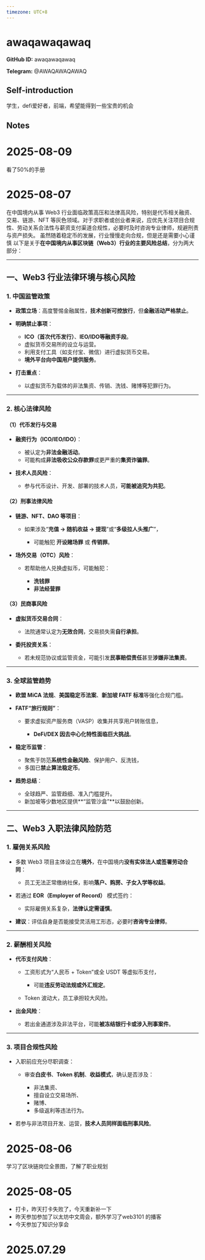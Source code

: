 ```yaml
---
timezone: UTC+8
---
```


# awaqawaqawaq

**GitHub ID:** awaqawaqawaq

**Telegram:** @AWAQAWAQAWAQ

## Self-introduction

学生，defi爱好者，前端，希望能得到一些宝贵的机会

## Notes

<!-- Content_START -->
# 2025-08-09

看了50%的手册

# 2025-08-07

在中国境内从事 Web3 行业面临政策高压和法律高风险，特别是代币相关融资、交易、链游、NFT 等灰色领域。对于求职者或创业者来说，应优先关注项目合规性、劳动关系合法性与薪资支付渠道合规性，必要时及时咨询专业律师，规避刑责与资产损失。
虽然随着稳定币的发展，行业慢慢走向合规，但是还是需要小心谨慎
以下是关于**在中国境内从事区块链（Web3）行业的主要风险总结**，分为两大部分：

---

## 一、Web3 行业法律环境与核心风险

### 1. 中国监管政策

* **政策立场**：高度警惕金融属性，**技术创新可控放行**，但**金融活动严格禁止**。
* **明确禁止事项**：

  * **ICO（首次代币发行）**、**IEO/IDO等融资手段**。
  * 虚拟货币交易所的设立与运营。
  * 利用支付工具（如支付宝、微信）进行虚拟货币交易。
  * **境外平台向中国用户提供服务**。
* **打击重点**：

  * 以虚拟货币为载体的非法集资、传销、洗钱、赌博等犯罪行为。

---

### 2. 核心法律风险

#### （1）代币发行与交易

* **融资行为（ICO/IEO/IDO）**：

  * 被认定为**非法金融活动**。
  * 可能构成**非法吸收公众存款罪**或更严重的**集资诈骗罪**。
* **技术人员风险**：

  * 参与代币设计、开发、部署的技术人员，**可能被追究为共犯**。

#### （2）刑事法律风险

* **链游、NFT、DAO 等项目**：

  * 如果涉及“**充值 → 随机收益 → 提现**”或“**多级拉人头推广**”，

    * 可能触犯 **开设赌场罪** 或 **传销罪**。
* **场外交易（OTC）风险**：

  * 若帮助他人兑换虚拟币，可能触犯：

    * **洗钱罪**
    * **非法经营罪**

#### （3）民商事风险

* **虚拟货币交易合同**：

  * 法院通常认定为**无效合同**，交易损失需**自行承担**。
* **委托投资关系**：

  * 若未规范协议或监管资金，可能引发**民事赔偿责任**甚至**涉嫌非法集资**。

---

### 3. 全球监管趋势

* **欧盟 MiCA 法规**、**美国稳定币法案**、**新加坡 FATF 标准**等强化合规门槛。
* **FATF“旅行规则”**：

  * 要求虚拟资产服务商（VASP）收集并共享用户转账信息，

    * **DeFi/DEX 因去中心化特性面临巨大挑战**。
* **稳定币监管**：

  * 聚焦于防范**系统性金融风险**、保护用户、反洗钱，
  * 多国已**禁止算法稳定币**。
* **趋势总结**：

  * 全球趋严、监管趋细、准入门槛提升。
  * 新加坡等少数地区提供\*\*“监管沙盒”\*\*以鼓励创新。

---

## 二、Web3 入职法律风险防范

### 1. 雇佣关系风险

* 多数 Web3 项目主体设立在**境外**，在中国境内**没有实体法人或签署劳动合同**：

  * 员工无法正常缴纳社保，影响**落户、购房、子女入学等权益**。
* 若通过 **EOR（Employer of Record）** 模式签约：

  * 实际雇佣关系复杂，**法律认定需谨慎**。
* **建议**：评估自身是否能接受灵活用工形态，必要时**咨询专业律师**。

---

### 2. 薪酬相关风险

* **代币支付风险**：

  * 工资形式为“人民币 + Token”或全 USDT 等虚拟币支付，

    * 可能**违反劳动法规或外汇规定**。
  * Token 波动大，员工承担较大风险。
* **出金风险**：

  * 若出金通道涉及非法平台，可能**被冻结银行卡或涉入刑事案件**。

---

### 3. 项目合规性风险

* 入职前应充分尽职调查：

  * 审查**白皮书**、**Token 机制**、**收益模式**，确认是否涉及：

    * 非法集资、
    * 擅自设立交易场所、
    * 赌博、
    * 多级返利等违法行为。
* 若参与非法项目开发、运营，**技术人员同样面临刑事风险**。

# 2025-08-06

学习了区块链岗位全景图，了解了职业规划

# 2025-08-05

- 打卡，昨天打卡失败了，今天重新补一下
- 昨天参加参加了以太坊中文周会，额外学习了web3101 的播客
- 今天参加了知识分享会


# 2025.07.29


<!-- Content_END -->
